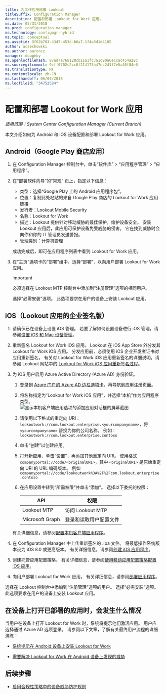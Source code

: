 ```yaml
---
title: 为工作应用部署 Lookout
titleSuffix: Configuration Manager
description: 配置和部署 Lookout for Work 应用。
ms.date: 05/31/2018
ms.prod: configuration-manager
ms.technology: configmgr-hybrid
ms.topic: conceptual
ms.assetid: 3f62b763-4347-453d-b0a7-1f4a0d1d4105
author: aczechowski
ms.author: aaroncz
manager: dougeby
ms.openlocfilehash: 87ad7a768128cb11a1fc361c90a6eccac454a28c
ms.sourcegitcommit: 9cff0702c2cc0f214173b47ec241f7e5a40f84e6
ms.translationtype: HT
ms.contentlocale: zh-CN
ms.lasthandoff: 06/04/2018
ms.locfileid: "34752584"
---
```

# <a name="configure-and-deploy-lookout-for-work-apps"></a>配置和部署 Lookout for Work 应用

*适用范围：System Center Configuration Manager (Current Branch)*

本文介绍如何为 Android 和 iOS 设备配置和部署 Lookout for Work 应用。



## <a name="android-google-play-store-app"></a>Android（Google Play 商店应用）
1.  在 Configuration Manager 控制台中，单击“软件库” > “应用程序管理” > “应用程序”。  

2.  在“部署软件向导”的“常规”  页上，指定以下信息：  
    - 类型：选择“Google Play 上的 Android 应用程序包”。
    - 位置：复制此处粘贴的来自 Google Play 商店的 Lookout for Work 应用链接
    - 发行者：Lookout Mobile Security
    - 名称：Lookout for Work
    - 描述：Lookout 提供针对移动威胁的最佳保护，维护设备安全。 安装 Lookout 应用后，此应用可保护设备免受威胁的侵害。 它在找到威胁时会向你和你的 IT 管理员发送警报。
    - 管理类别：计算机管理  

    成功完成后，即可在应用程序列表中看到 Lookout for Work 应用。  

3.  在“主页”选项卡的“部署”组中，选择“部署”，以向用户部署 Lookout for Work 应用。   
    >[!IMPORTANT]  
    >必须选择在 Lookout MTP 控制台中添加到“注册管理”选项的相同用户。  

    选择“必需安装”选项。 此选项要求在用户的设备上安装 Lookout 应用。  



## <a name="ios-enterprise-signed-version-of-lookout-app"></a>iOS（Lookout 应用的企业签名版）

1. 请确保已在设备上设置 iOS 管理。 若要了解如何设置设备进行 iOS 管理，请参阅[设置 iOS 和 Mac 设备管理](/sccm/mdm/deploy-use/enroll-hybrid-ios-mac)。  

2. 重新签名 Lookout for Work iOS 应用。 Lookout 在 iOS App Store 外分发其 Lookout for Work iOS 应用。 分发应用前，必须使用 iOS 企业开发者证书对应用重新签名。 有关对 Lookout for Work iOS 应用重新签名的详细说明，请参阅 Lookout 网站中的 [Lookout for Work iOS 应用重新签名过程](https://personal.support.lookout.com/hc/articles/114094038714)。  

3. 为 iOS 用户启用 Azure Active Directory (Azure AD) 身份验证。
   1.  登录到 [Azure 门户的 Azure AD 边栏选项卡](https://portal.azure.com/#blade/Microsoft_AAD_IAM/ActiveDirectoryMenuBlade/Overview)，再导航到应用注册页面。  
   2.  将名称指定为“Lookout for Work iOS 应用”，并选择“本机”作为应用程序类型。  
  ![显示本机客户端应用选项的添加应用对话框的屏幕截图](media/aad-add-app-reg.png)

   3.  请使用以下格式的重定向 URI：`lookoutwork://com.lookout.enterprise.<yourcompanyname>`，将 `<yourcompanyname>` 替换为你的公司名称。 例如：`lookoutwork://com.lookout.enterprise.contoso`
   4. 单击“创建”以创建应用。 
   5.  打开新应用、单击“设置”，再添加其他重定向 URI。 使用格式 `companyportal://code/<originalURI>`，其中 `<originalURI>` 是原始重定向 URI 的 URL 编码版本。 例如 `companyportal://code/lookoutwork%3A%2F%2Fcom.lookout.enterprise.contoso`
   6.  在应用设置中转到“所需权限”并单击“添加”。 选择以下委托的权限：  

       | API  | 权限  |
       |---------|---------|
       | Lookout MTP     | 访问 Lookout MTP         |
       | Microsoft Graph     | 登录和读取用户配置文件        |  

   有关详细信息，请参阅[配置本机客户端应用程序](/azure/app-service/app-service-mobile-how-to-configure-active-directory-authentication#optional-configure-a-native-client-application)。  


4. 在 Configuration Manager 中上传重新签名的 .ipa 文件。 将最低操作系统版本设为 iOS 8.0 或更高版本。 有关详细信息，请参阅[创建 iOS 应用程序](/sccm/apps/get-started/creating-ios-applications)。   


5. 创建托管应用配置策略。 有关详细信息，请参阅[使用移动应用配置策略配置 iOS 应用](/sccm/apps/deploy-use/configure-ios-apps-with-app-configuration-policies)。  


6. 向用户部署 Lookout for Work 应用。 有关详细信息，请参阅[部署应用程序](/sccm/apps/deploy-use/deploy-applications)。  

  选择在 Lookout 控制台中添加到“注册管理”选项的用户。 选择“必需安装”选项。 此选项要求在用户的设备上安装 Lookout 应用。



## <a name="what-happens-when-the-deployed-app-is-opened-on-the-device"></a>在设备上打开已部署的应用时，会发生什么情况

当用户在设备上打开 Lookout for Work 时，系统将提示他们激活应用。 用户应选择通过 Azure AD 选项登录。 请参阅以下文章，了解有关最终用户流程的详细演练：

- [系统提示在 Android 设备上安装 Lookout for Work](/intune-user-help/you-are-prompted-to-install-lookout-for-work-android)

- [需要解决 Lookout for Work 在 Android 设备上发现的威胁](/intune-user-help/you-need-to-resolve-a-threat-found-by-lookout-for-work-android)



## <a name="next-steps"></a>后续步骤
- [启用合规性策略中的设备威胁防护规则](enable-device-threat-protection-rule-compliance-policy.md)
